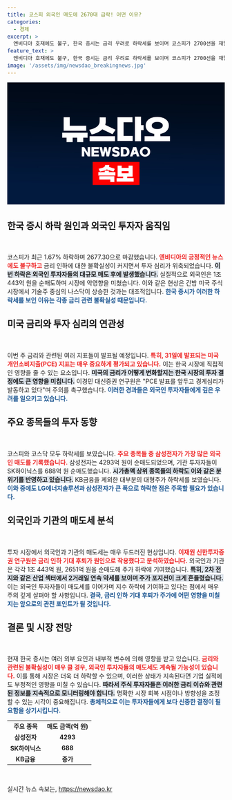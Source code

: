 ```yaml
---
title: 코스피 외국인 매도에 2670대 급락! 어떤 이유?
categories:
  - 경제
excerpt: >
  엔비디아 호재에도 불구, 한국 증시는 금리 우려로 하락세를 보이며 코스피가 2700선을 재탈환하지 못했습니다. 외국인 순매도와 PCE 발표를 앞둔 긴장감이 시장을 압박했습니다.
feature_text: >
  엔비디아 호재에도 불구, 한국 증시는 금리 우려로 하락세를 보이며 코스피가 2700선을 재탈환하지 못했습니다. 외국인 순매도와 PCE 발표를 앞둔 긴장감이 시장을 압박했습니다.
image: '/assets/img/newsdao_breakingnews.jpg'
---
```


<p><img src="/assets/img/newsdao_breakingnews.jpg" alt="koreaapp 속보" /></p>

<h2 data-ke-size="size26">한국 증시 하락 원인과 외국인 투자자 움직임</h2>

<p data-ke-size="size16">&nbsp;</p>

<p>코스피가 최근 1.67% 하락하며 2677.30으로 마감했습니다. <b><span style="color: #ee2323;">엔비디아의 긍정적인 뉴스에도 불구하고</span></b> 금리 인하에 대한 불확실성이 커지면서 투자 심리가 위축되었습니다. <b><span style="background-color: #21538527;">이번 하락은 외국인 투자자들의 대규모 매도 후에 발생했습니다.</span></b> 실질적으로 외국인은 1조 443억 원을 순매도하며 시장에 악영향을 미쳤습니다. 이와 같은 현상은 간밤 미국 주식시장에서 기술주 중심의 나스닥이 상승한 것과는 대조적입니다. <b><span style="color: #1a5490;">한국 증시가 이러한 하락세를 보인 이유는 각종 금리 관련 불확실성 때문입니다.</span></b></p>

<h2 data-ke-size="size26">미국 금리와 투자 심리의 연관성</h2>

<p data-ke-size="size16">&nbsp;</p>

<p>이번 주 금리와 관련된 여러 지표들이 발표될 예정입니다. <b><span style="color: #ee2323;">특히, 31일에 발표되는 미국 개인소비지출(PCE) 지표는 매우 중요하게 평가되고 있습니다.</span></b> 이는 한국 시장에 직접적인 영향을 줄 수 있는 요소입니다. <b><span style="background-color: #21538527;">미국의 금리가 어떻게 변화할지는 한국 시장의 투자 결정에도 큰 영향을 미칩니다.</span></b> 이경민 대신증권 연구원은 "PCE 발표를 앞두고 경계심리가 발동하고 있다"며 주의를 촉구했습니다. <b><span style="color: #1a5490;">이러한 경과들은 외국인 투자자들에게 깊은 우려를 일으키고 있습니다.</span></b></p>

<h2 data-ke-size="size26">주요 종목들의 투자 동향</h2>

<p data-ke-size="size16">&nbsp;</p>

<p>코스피와 코스닥 모두 하락세를 보였습니다. <b><span style="color: #ee2323;">주요 종목들 중 삼성전자가 가장 많은 외국인 매도를 기록했습니다.</span></b> 삼성전자는 4293억 원이 순매도되었으며, 기관 투자자들이 SK하이닉스를 688억 원 순매도했습니다. <b><span style="background-color: #21538527;">시가총액 상위 종목들의 하락도 이와 같은 분위기를 반영하고 있습니다.</span></b> KB금융을 제외한 대부분의 대형주가 하락세를 보였습니다. <b><span style="color: #1a5490;">이와 중에도 LG에너지솔루션과 삼성전자가 큰 폭으로 하락한 점은 주목할 필요가 있습니다.</span></b></p>

<h2 data-ke-size="size26">외국인과 기관의 매도세 분석</h2>

<p data-ke-size="size16">&nbsp;</p>

<p>투자 시장에서 외국인과 기관의 매도세는 매우 두드러진 현상입니다. <b><span style="color: #ee2323;">이재원 신한투자증권 연구원은 금리 인하 기대 후퇴가 원인으로 작용했다고 분석하였습니다.</span></b> 외국인과 기관은 각각 1조 443억 원, 2651억 원을 순매도해 주가 하락에 기여했습니다. <b><span style="background-color: #21538527;">특히, 2차 전지와 같은 산업 섹터에서 2거래일 연속 약세를 보이며 주가 포지션이 크게 흔들렸습니다.</span></b> 이는 외국인 투자자들이 매도세를 이어가며 지수 하락에 기여하고 있다는 점에서 매우 주의 깊게 살펴야 할 사항입니다. <b><span style="color: #1a5490;">결국, 금리 인하 기대 후퇴가 주가에 어떤 영향을 미칠지는 앞으로의 관전 포인트가 될 것입니다.</span></b></p>

<h2 data-ke-size="size26">결론 및 시장 전망</h2>

<p data-ke-size="size16">&nbsp;</p>

<p>현재 한국 증시는 여러 외부 요인과 내부적 변수에 의해 영향을 받고 있습니다. <b><span style="color: #ee2323;">금리와 관련된 불확실성이 매우 클 경우, 외국인 투자자들의 매도세도 계속될 가능성이 있습니다.</span></b> 이를 통해 시장은 더욱 더 하락할 수 있으며, 이러한 상태가 지속된다면 기업 실적에도 부정적인 영향을 미칠 수 있습니다. <b><span style="background-color: #21538527;">따라서 주식 투자자들은 이러한 금리 이슈와 관련된 정보를 지속적으로 모니터링해야 합니다.</span></b> 명확한 시장 회복 시점이나 방향성을 조정할 수 있는 시각이 중요해집니다. <b><span style="color: #1a5490;">총체적으로 이는 투자자들에게 보다 신중한 결정이 필요함을 상기시킵니다.</span></b></p>

<table style="width: 100%;">
  <tr>
    <td style="text-align: center; height: 17px;"><b>주요 종목</b></td>
    <td style="text-align: center; height: 17px;"><b>매도 금액(억 원)</b></td>
  </tr>
  <tr>
    <td style="text-align: center; height: 17px;"><b>삼성전자</b></td>
    <td style="text-align: center; height: 17px;"><b>4293</b></td>
  </tr>
  <tr>
    <td style="text-align: center; height: 17px;"><b>SK하이닉스</b></td>
    <td style="text-align: center; height: 17px;"><b>688</b></td>
  </tr>
  <tr>
    <td style="text-align: center; height: 17px;"><b>KB금융</b></td>
    <td style="text-align: center; height: 17px;"><b>증가</b></td>
  </tr>
</table>

<p data-ke-size="size16">&nbsp;</p>
실시간 뉴스 속보는, <a href="https://newsdao.kr" rel="dofollow">https://newsdao.kr</a>


